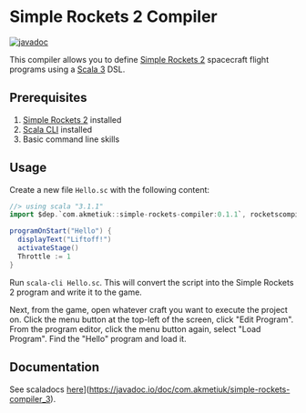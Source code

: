 # Simple Rockets 2 Compiler
[![javadoc](https://javadoc.io/badge2/com.akmetiuk/simple-rockets-compiler_3/javadoc.svg)](https://javadoc.io/doc/com.akmetiuk/simple-rockets-compiler_3)

This compiler allows you to define [Simple Rockets 2](https://www.simplerockets.com/) spacecraft flight programs using a [Scala 3](https://www.scala-lang.org/) DSL.

## Prerequisites
1. [Simple Rockets 2](https://www.simplerockets.com/) installed
2. [Scala CLI](https://scala-cli.virtuslab.org/) installed
3. Basic command line skills

## Usage
Create a new file `Hello.sc` with the following content:

```scala
//> using scala "3.1.1"
import $dep.`com.akmetiuk::simple-rockets-compiler:0.1.1`, rocketscompiler.{ *, given }

programOnStart("Hello") {
  displayText("Liftoff!")
  activateStage()
  Throttle := 1
}
```

Run `scala-cli Hello.sc`. This will convert the script into the Simple Rockets 2 program and write it to the game.

Next, from the game, open whatever craft you want to execute the project on. Click the menu button at the top-left of the screen, click "Edit Program". From the program editor, click the menu button again, select "Load Program". Find the "Hello" program and load it.

## Documentation
See scaladocs [here](https://javadoc.io/badge2/com.akmetiuk/simple-rockets-compiler_3/javadoc.svg)](https://javadoc.io/doc/com.akmetiuk/simple-rockets-compiler_3).
